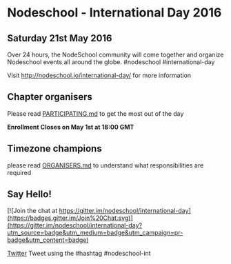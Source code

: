 # Nodeschool - International Day 2016
## Saturday 21st May 2016

Over 24 hours, the NodeSchool community will come together and organize Nodeschool events all around the globe. #nodeschool #international-day

Visit http://nodeschool.io/international-day/ for more information

## Chapter organisers
Please read [PARTICIPATING.md](https://github.com/nodeschool/international-day/blob/2016/PARTICIPATING.md) to get the most out of the day

**Enrollment Closes on May 1st at 18:00 GMT**

## Timezone champions
please read [ORGANISERS.md](https://github.com/nodeschool/international-day/blob/2016/ORGANISERS.md) to understand what responsibilities are required

## Say Hello!
[![Join the chat at https://gitter.im/nodeschool/international-day](https://badges.gitter.im/Join%20Chat.svg)](https://gitter.im/nodeschool/international-day?utm_source=badge&utm_medium=badge&utm_campaign=pr-badge&utm_content=badge)

[Twitter](http://twitter.com/nodeschool) Tweet using the #hashtag #nodeschool-int
